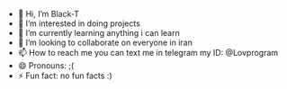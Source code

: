 - 👋 Hi, I’m Black-T
- 👀 I’m interested in doing projects
- 🌱 I’m currently learning anything i can learn
- 💞️ I’m looking to collaborate on everyone in iran
- 📫 How to reach me you can text me in telegram my ID: @Lovprogram
- 😄 Pronouns: ;(
- ⚡ Fun fact: no fun facts :)

<!---
Black-T is a ✨ special ✨ repository because its `README.md` (this file) appears on your GitHub profile.
You can click the Preview link to take a look at your changes.
--->
